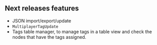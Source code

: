 ## Next releases features

- JSON import/export/update
- `MultiplayerTagUpdate`
- Tags table manager, to manage tags in a table view and check the nodes that have the tags assigned.